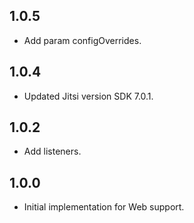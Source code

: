 ## 1.0.5
* Add param configOverrides. 

## 1.0.4
* Updated Jitsi version SDK 7.0.1.

## 1.0.2
* Add listeners.

## 1.0.0
* Initial implementation for Web support.
